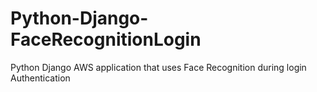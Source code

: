 # Python-Django-FaceRecognitionLogin

Python Django AWS application that uses Face Recognition during login Authentication 

